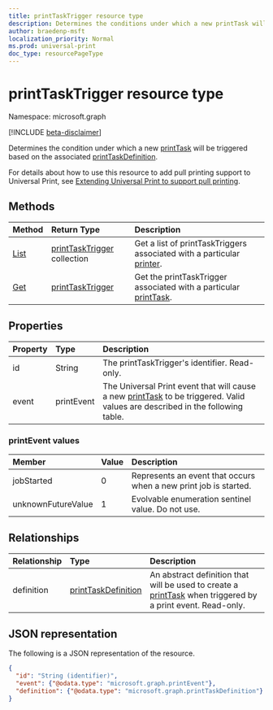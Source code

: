 ```yaml
---
title: printTaskTrigger resource type
description: Determines the conditions under which a new printTask will be executed based on the associated printTaskDefinition.
author: braedenp-msft
localization_priority: Normal
ms.prod: universal-print
doc_type: resourcePageType
---
```


# printTaskTrigger resource type

Namespace: microsoft.graph

[!INCLUDE [beta-disclaimer](../../includes/beta-disclaimer.md)]

Determines the condition under which a new [printTask](printtask.md) will be triggered based on the associated [printTaskDefinition](printtaskdefinition.md).

For details about how to use this resource to add pull printing support to Universal Print, see [Extending Universal Print to support pull printing](/graph/universal-print-concept-overview#extending-universal-print-to-support-pull-printing).

## Methods

| Method       | Return Type | Description |
|:-------------|:------------|:------------|
| [List](../api/printer-list-tasktriggers.md) | [printTaskTrigger](printtasktrigger.md) collection | Get a list of printTaskTriggers associated with a particular [printer](printer.md). |
| [Get](../api/printtasktrigger-get.md) | [printTaskTrigger](printtasktrigger.md) | Get the printTaskTrigger associated with a particular [printTask](printtask.md). |


## Properties
| Property     | Type        | Description |
|:-------------|:------------|:------------|
|id|String|The printTaskTrigger's identifier. Read-only.|
|event|printEvent|The Universal Print event that will cause a new [printTask](printtask.md) to be triggered. Valid values are described in the following table.|

### printEvent values

|Member|Value|Description|
|:---|:---|:---|
|jobStarted|0|Represents an event that occurs when a new print job is started.|
|unknownFutureValue|1|Evolvable enumeration sentinel value. Do not use.|

## Relationships
| Relationship | Type        | Description |
|:-------------|:------------|:------------|
|definition|[printTaskDefinition](printtaskdefinition.md)|An abstract definition that will be used to create a [printTask](printtask.md) when triggered by a print event. Read-only.|

## JSON representation

The following is a JSON representation of the resource.

<!-- {
  "blockType": "resource",
  "optionalProperties": [

  ],
  "@odata.type": "microsoft.graph.printTaskTrigger",
  "keyProperty": "id",
  "baseType":"microsoft.graph.entity"
}-->

```json
{
  "id": "String (identifier)",
  "event": {"@odata.type": "microsoft.graph.printEvent"},
  "definition": {"@odata.type": "microsoft.graph.printTaskDefinition"}
}

```

<!-- uuid: 8fcb5dbc-d5aa-4681-8e31-b001d5168d79
2015-10-25 14:57:30 UTC -->
<!-- {
  "type": "#page.annotation",
  "description": "printTaskTrigger resource",
  "keywords": "",
  "section": "documentation",
  "tocPath": ""
}-->
